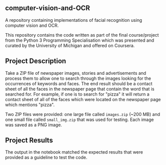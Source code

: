 ## computer-vision-and-OCR
A repository containing implementations of facial recognition using computer vision and OCR.

This repository contains the code written as part of the final course/project from the Python 3 Programming Specialisation which was presented and curated by the University of Michigan and offered on Coursera. 

## Project Description
Take a ZIP file of newspaper images, stories and advertisements and process them to allow one to search through the images looking for the occurrences of keywords and faces. The end result should be a contact sheet of all the faces in the newspaper page that contain the word that is searched for. For example, if one is to search for "pizza" it will return a contact sheet of all of the faces which were located on the newspaper page which mentions "pizza".

Two ZIP files were provided: one large file called ```images.zip``` (~200 MB) and one small file called ```small_img.zip``` that was used for testing. Each image was saved as a PNG image.

## Project Results
The output in the notebook matched the expected results that were provided as a guideline to test the code.

